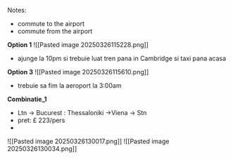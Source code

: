 Notes:
- commute to the airport
- commute from the airport

**Option 1**
![[Pasted image 20250326115228.png]]
- ajunge la 10pm si trebuie luat tren pana in Cambridge si taxi pana acasa


**Option 3**
![[Pasted image 20250326115610.png]]  
- trebuie sa fim la aeroport la 3:00am



**Combinatie_1**
- Ltn -> Bucurest : Thessaloniki ->Viena -> Stn
- pret: £ 223/pers
- 

![[Pasted image 20250326130017.png]]
![[Pasted image 20250326130034.png]]